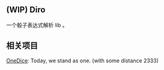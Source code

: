 ## (WIP) Diro

一个骰子表达式解析 lib 。

## 相关项目

[OneDice](https://github.com/OlivOS-Team/onedice): Today, we stand as one. (with some distance 2333)